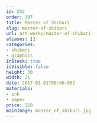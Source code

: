 ```yaml
---
id: 252
order: 307
title: Master of Shibari
slug: master-of-shibari
url: art-works/master-of-shibari
aliases: []
categories:
- shibari
- graphics
inStock: true
isVisible: false
height: 30
width: 21
date: 2017-01-01T00:00:00Z
materials:
- ink
- paper
price: 150
mainImage: master_of_shibari.jpg
---
```

